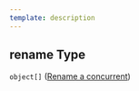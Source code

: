```yaml
---
template: description
---
```


## rename Type

`object[]` ([Rename a concurrent](generic-properties-root-addrename-competitors-properties-rename-competitor-rename-a-concurrent.md))
